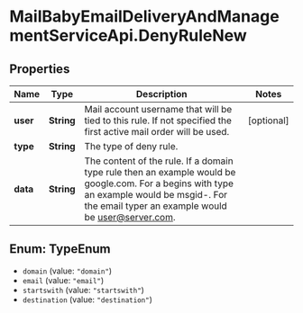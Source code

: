 # MailBabyEmailDeliveryAndManagementServiceApi.DenyRuleNew

## Properties
Name | Type | Description | Notes
------------ | ------------- | ------------- | -------------
**user** | **String** | Mail account username that will be tied to this rule.  If not specified the first active mail order will be used. | [optional] 
**type** | **String** | The type of deny rule. | 
**data** | **String** | The content of the rule.  If a domain type rule then an example would be google.com. For a begins with type an example would be msgid-.  For the email typer an example would be user@server.com. | 

<a name="TypeEnum"></a>
## Enum: TypeEnum

* `domain` (value: `"domain"`)
* `email` (value: `"email"`)
* `startswith` (value: `"startswith"`)
* `destination` (value: `"destination"`)

